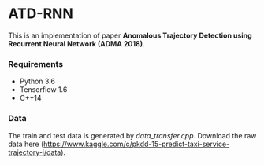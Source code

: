 # ATD-RNN

This is an implementation of paper **Anomalous Trajectory Detection using Recurrent Neural Network (ADMA 2018)**.


### Requirements

- Python 3.6
- Tensorflow 1.6
- C++14

### Data

The train and test data is generated by *data_transfer.cpp*. Download the raw data here (https://www.kaggle.com/c/pkdd-15-predict-taxi-service-trajectory-i/data).
